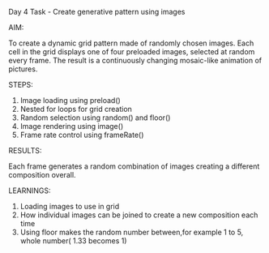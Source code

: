 Day 4 Task -  Create generative pattern using images

AIM:

To create a dynamic grid pattern made of randomly chosen images.
Each cell in the grid displays one of four preloaded images, selected at random every frame.
The result is a continuously changing mosaic-like animation of pictures.

STEPS:
1. Image loading using preload()
2. Nested for loops for grid creation
3. Random selection using random() and floor()
4. Image rendering using image()
5. Frame rate control using frameRate()

RESULTS:

Each frame generates a random combination of images creating a different composition overall.

LEARNINGS:

1. Loading images to use in grid
2. How individual images can be joined to create a new composition each time
3. Using floor makes the random number between,for example 1 to 5, whole number( 1.33 becomes 1)

